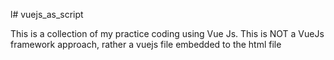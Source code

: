 l# vuejs_as_script

This is a collection of my practice coding using Vue Js.
This is NOT a VueJs framework approach, rather a vuejs file embedded to the html file